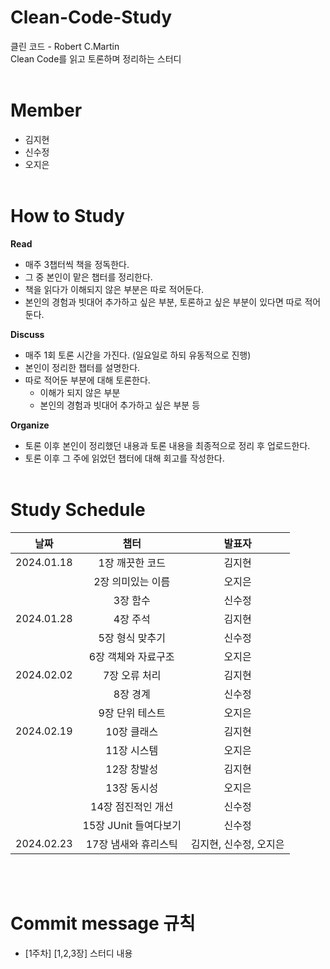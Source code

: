 # Clean-Code-Study
클린 코드 - Robert C.Martin<br>
Clean Code를 읽고 토론하며 정리하는 스터디<br><br>

# Member
- 김지현
- 신수정
- 오지은<br><br>

# How to Study
**Read**
- 매주 3챕터씩 책을 정독한다.
- 그 중 본인이 맡은 챕터를 정리한다.
- 책을 읽다가 이해되지 않은 부분은 따로 적어둔다.
- 본인의 경험과 빗대어 추가하고 싶은 부분, 토론하고 싶은 부분이 있다면 따로 적어둔다.

**Discuss**
- 매주 1회 토론 시간을 가진다. (일요일로 하되 유동적으로 진행)
- 본인이 정리한 챕터를 설명한다.
- 따로 적어둔 부분에 대해 토론한다.
    - 이해가 되지 않은 부분
    - 본인의 경험과 빗대어 추가하고 싶은 부분 등

**Organize**
- 토론 이후 본인이 정리했던 내용과 토론 내용을 최종적으로 정리 후 업로드한다.
- 토론 이후 그 주에 읽었던 챕터에 대해 회고를 작성한다.<br><br>

# Study Schedule
| 날짜 | 챕터 | 발표자 |
|:---:|:---:|:---:|
| 2024.01.18 | 1장 깨끗한 코드 | 김지현 |
|  | 2장 의미있는 이름 | 오지은 |
|  | 3장 함수 | 신수정 |
| 2024.01.28 | 4장 주석 | 김지현 |
|  | 5장 형식 맞추기 | 신수정 |
|  | 6장 객체와 자료구조 | 오지은 |
| 2024.02.02 | 7장 오류 처리 | 김지현 |
|  | 8장 경계 | 신수정 |
|  | 9장 단위 테스트 | 오지은 |
| 2024.02.19 | 10장 클래스 | 김지현 |
|  | 11장 시스템 | 오지은 |
|  | 12장 창발성 | 김지현 |
|  | 13장 동시성 | 오지은 |
|  | 14장 점진적인 개선 | 신수정 |
|  | 15장 JUnit 들여다보기 | 신수정 |
| 2024.02.23 | 17장 냄새와 휴리스틱 | 김지현, 신수정, 오지은 |

<br><br>
# Commit message 규칙
- [1주차] [1,2,3장] 스터디 내용<br><br>
